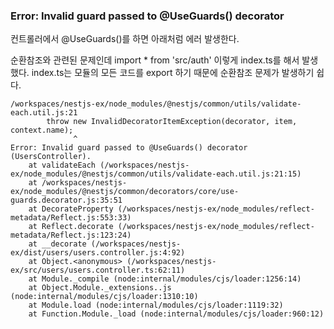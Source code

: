 ### Error: Invalid guard passed to @UseGuards() decorator

컨트롤러에서 @UseGuards()를 하면 아래처럼 에러 발생한다.

순환참조와 관련된 문제인데 import \* from 'src/auth' 이렇게 index.ts를 해서 발생했다.
index.ts는 모듈의 모든 코드를 export 하기 때문에 순환참조 문제가 발생하기 쉽다.

```
/workspaces/nestjs-ex/node_modules/@nestjs/common/utils/validate-each.util.js:21
        throw new InvalidDecoratorItemException(decorator, item, context.name);
              ^
Error: Invalid guard passed to @UseGuards() decorator (UsersController).
    at validateEach (/workspaces/nestjs-ex/node_modules/@nestjs/common/utils/validate-each.util.js:21:15)
    at /workspaces/nestjs-ex/node_modules/@nestjs/common/decorators/core/use-guards.decorator.js:35:51
    at DecorateProperty (/workspaces/nestjs-ex/node_modules/reflect-metadata/Reflect.js:553:33)
    at Reflect.decorate (/workspaces/nestjs-ex/node_modules/reflect-metadata/Reflect.js:123:24)
    at __decorate (/workspaces/nestjs-ex/dist/users/users.controller.js:4:92)
    at Object.<anonymous> (/workspaces/nestjs-ex/src/users/users.controller.ts:62:11)
    at Module._compile (node:internal/modules/cjs/loader:1256:14)
    at Object.Module._extensions..js (node:internal/modules/cjs/loader:1310:10)
    at Module.load (node:internal/modules/cjs/loader:1119:32)
    at Function.Module._load (node:internal/modules/cjs/loader:960:12)
```

